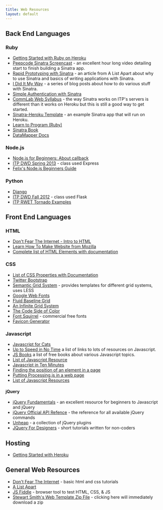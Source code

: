 ```yaml
---
title: Web Resources
layout: default
---
```


## Back End Languages

### Ruby

- [Getting Started with Ruby on Heroku](https://devcenter.heroku.com/articles/ruby)
- [Peepcode Sinatra Screencast](https://peepcode.com/products/sinatra) - an excellent hour long video detailing start to finish building a Sinatra app.
- [Rapid Prototyping with Sinatra](http://alistapart.com/article/rapid-prototyping-with-sinatra) - an article from A List Apart about why to use Sinatra and basics of writing applications with Sinatra.
- [I Did It My Way](http://ididitmyway.herokuapp.com/) - a series of blog posts about how to do various stuff with Sinatra.
- [Simple Authentication with Sinatra](http://ididitmyway.herokuapp.com/past/2011/2/22/really_simple_authentication_in_sinatra/)
- [CommLab Web Syllabus](https://github.com/ITPNYU/CommLabWeb) - the way Sinatra works on ITP's servers is different than it works on Heroku but this is still a good way to get started.
- [Sinatra-Heroku Template](https://github.com/stevenklise/Sinatra-Heroku-Template) - an example Sinatra app that will run on Heroku.
- [Learn to Program (Ruby)](http://pine.fm/LearnToProgram/)
- [Sinatra Book](http://sinatra-book.gittr.com/)
- [DataMapper Docs](http://datamapper.org/docs/)

### Node.js

- [Node.js for Beginners: About callback](http://www.theprojectspot.com/tutorial-post/nodejs-for-beginners-callbacks/4)
- [ITP DWD Spring 2013](http://itpwebclass.herokuapp.com/) - class used Express
- [Felix's Node.js Beginners Guide](http://nodeguide.com/beginner.html)

### Python

- [Django](https://www.djangoproject.com/)
- [ITP DWD Fall 2012](http://itppyweb.herokuapp.com/) - class used Flask
- [ITP RWET Tornado Examples](https://github.com/aparrish/rwet-examples/tree/master/tornado)

## Front End Languages

### HTML

- [Don't Fear The Internet - Intro to HTML](http://www.dontfeartheinternet.com/html/html)
- [Learn How To Make Website from Mozilla](https://developer.mozilla.org/en-US/learn)
- [Complete list of HTML Elements with documentation](https://developer.mozilla.org/en-US/docs/HTML/Element)

### CSS

- [List of CSS Properties with Documentation](http://www.blooberry.com/indexdot/css/propindex/all.htm)
- [Twitter Bootstrap](http://twitter.github.com/bootstrap/)
- [Semantic Grid System](http://semantic.gs/) - provides templates for different grid systems, uses LESS
- [Google Web Fonts](http://www.google.com/webfonts#)
- [Fluid Baseline Grid](http://fluidbaselinegrid.com/)
- [An Infinite Grid System](http://alistapart.com/article/the-infinite-grid)
- [The Code Side of Color](http://coding.smashingmagazine.com/2012/10/04/the-code-side-of-color/)
- [Font Squirrel](http://www.fontsquirrel.com/) - commercial free fonts
- [Favicon Generator](http://www.favicon.cc/)

### Javascript

- [Javascript for Cats](http://jsforcats.com/)
- [Up to Speed in No Time](http://ericleads.com/2011/09/learning-javascript-up-to-speed-in-no-time/) a list of links to
lots of resources on Javascript.
- [JS Books](http://jsbooks.revolunet.com/) a list of free books about various Javascript topics.
- [List of Javascript Resource](https://gist.github.com/LindseyB/5015434)
- [Javascript in Ten Minutes](https://github.com/spencertipping/js-in-ten-minutes)
- [Finding the position of an element in a page](http://www.quirksmode.org/js/findpos.html)
- [Putting Processing.js in a web page](http://processingjs.org/articles/p5QuickStart.html#processingcodeinwebpage)
- [List of Javascript Resources](https://gist.github.com/LindseyB/5015434)

#### jQuery

- [jQuery Fundamentals](http://jqfundamentals.com/) - an excellent resource for beginners to Javascript and jQuery
- [jQuery Official API Refence](http://api.jquery.com/) - the reference for all available jQuery commands
- [Unheap](http://www.unheap.com/) - a collection of jQuery plugins
- [JQuery For Designers](http://jqueryfordesigners.com/) - short tutorials written for non-coders

## Hosting

- [Getting Started with Heroku](https://devcenter.heroku.com/articles/quickstart)

## General Web Resources

- [Don't Fear The Internet](http://www.dontfeartheinternet.com/) - basic html and css tutorials
- [A List Apart](http://www.alistpart.com)
- [JS Fiddle](http://jsfiddle.net/) - browser tool to test HTML, CSS, & JS
- [Stewart Smith's Web Template Zip File](http://stewd.io/javascript/packages/webTemplate.zip) - clicking here will immediately download a zip
